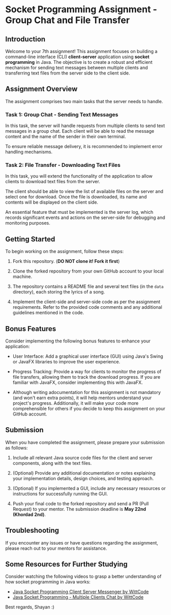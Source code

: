 # Socket Programming Assignment - Group Chat and File Transfer

## Introduction
Welcome to your 7th assignment! This assignment focuses on building a command-line interface (CLI) **client-server** application using **socket programming** in Java. The objective is to create a robust and efficient mechanism for sending text messages between multiple clients and transferring text files from the server side to the client side.

## Assignment Overview
The assignment comprises two main tasks that the server needs to handle.

### Task 1: Group Chat - Sending Text Messages
In this task, the server will handle requests from multiple clients to send text messages in a group chat. Each client will be able to read the message content and the name of the sender in their own terminal.

To ensure reliable message delivery, it is recommended to implement error handling mechanisms.

### Task 2: File Transfer - Downloading Text Files
In this task, you will extend the functionality of the application to allow clients to download text files from the server.

The client should be able to view the list of available files on the server and select one for download. Once the file is downloaded, its name and contents will be displayed on the client side.


An essential feature that must be implemented is the server log, which records significant events and actions on the server-side for debugging and monitoring purposes.

## Getting Started
To begin working on the assignment, follow these steps:

1. Fork this repository. (**DO NOT clone it! Fork it first**)

2. Clone the forked repository from your own GitHub account to your local machine.

3. The repository contains a README file and several text files (in the `data` directory), each storing the lyrics of a song.

4. Implement the client-side and server-side code as per the assignment requirements. Refer to the provided code comments and any additional guidelines mentioned in the code.

## Bonus Features
Consider implementing the following bonus features to enhance your application:

- User Interface: Add a graphical user interface (GUI) using Java's Swing or JavaFX libraries to improve the user experience.

- Progress Tracking: Provide a way for clients to monitor the progress of file transfers, allowing them to track the download progress. If you are familiar with JavaFX, consider implementing this with JavaFX.

- Although writing adocumentation for this assignment is not mandatory (and won't earn extra points), it will help mentors understand your project's progress. Additionally, it will make your code more comprehensible for others if you decide to keep this assignment on your GitHub account.

## Submission
When you have completed the assignment, please prepare your submission as follows:

1. Include all relevant Java source code files for the client and server components, along with the text files.

2. (Optional) Provide any additional documentation or notes explaining your implementation details, design choices, and testing approach.

3. (Optional) If you implemented a GUI, include any necessary resources or instructions for successfully running the GUI.

4. Push your final code to the forked repository and send a PR (Pull Request) to your mentor. The submission deadline is **May 22nd (Khordad 2nd)**.

## Troubleshooting
If you encounter any issues or have questions regarding the assignment, please reach out to your mentors for assistance.

## Some Resources for Further Studying
Consider watching the following videos to grasp a better understanding of how socket programming in Java works:
- [Java Socket Programming Client Server Messenger by WittCode](https://youtu.be/gchR3DpY-8Q?si=dSyRSnFmB6fLIpej)
- [Java Socket Programming - Multiple Clients Chat by WittCode](https://www.youtube.com/watch?v=gLfuZrrfKes&t=739s)


Best regards,
Shayan :)